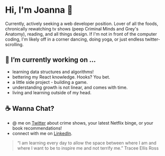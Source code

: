 # Hi, I'm Joanna :wave:

Currently, actively seeking a web developer position. Lover of all the foods, chronically rewatching tv shows (peep Criminal Minds and Grey's Anatomy), reading, and all things design. If I'm not in front of the computer coding, I'm likely off in a corner dancing, doing yoga, or just endless twitter-scrolling.


## 🌱 I’m currently working on ...
  * learning data structures and algorithms! 
  * bettering my React knowledge. Hooks? You bet. 
  * a little side project - building a game.
  * understanding growth is not linear, and comes with time. 
  * living and learning outside of my head. 


## :coffee: Wanna Chat? 
  * @ me on [Twitter](https://twitter.com/joeyannax) about crime shows, your latest Netflix binge, or your book recommendations!
  * connect with me on [LinkedIn](https://www.linkedin.com/in/joannaylin/).
  
  
  
> “I am learning every day to allow the space between where I am and where I want to be to inspire me and not terrify me.”
> Tracee Ellis Ross
